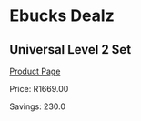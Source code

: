 
# Ebucks Dealz
## Universal Level 2 Set
[Product Page](https://www.ebucks.com/web/shop/productSelected.do?prodId=1169671767&catId=370101825)

Price: R1669.00

Savings: 230.0


	